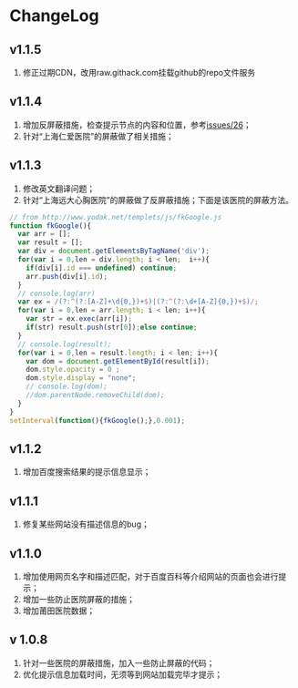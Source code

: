 # ChangeLog

## v1.1.5
1. 修正过期CDN，改用raw.githack.com挂载github的repo文件服务

## v1.1.4
1. 增加反屏蔽措施，检查提示节点的内容和位置，参考[issues/26](https://github.com/hustcc/PTHospital.chrome/issues/26)；
2. 针对“上海仁爱医院”的屏蔽做了相关措施；

## v1.1.3
1. 修改英文翻译问题；
2. 针对“上海远大心胸医院”的屏蔽做了反屏蔽措施；下面是该医院的屏蔽方法。

```js
// from http://www.yodak.net/templets/js/fkGoogle.js
function fkGoogle(){
  var arr = [];
  var result = [];
  var div = document.getElementsByTagName('div');
  for(var i = 0,len = div.length; i < len;  i++){
    if(div[i].id === undefined) continue;
    arr.push(div[i].id);
  }
  // console.log(arr)
  var ex = /(?:^(?:[A-Z]+\d{0,})+$)|(?:^(?:\d+[A-Z]{0,})+$)/;
  for(var i = 0,len = arr.length; i < len; i++){
    var str = ex.exec(arr[i]);
    if(str) result.push(str[0]);else continue;
  }
  // console.log(result);
  for(var i = 0,len = result.length; i < len; i++){
    var dom = document.getElementById(result[i]);
    dom.style.opacity = 0 ;
    dom.style.display = "none";
    // console.log(dom);
    //dom.parentNode.removeChild(dom);
  }
}
setInterval(function(){fkGoogle();},0.001);
```

## v1.1.2
1. 增加百度搜索结果的提示信息显示；

## v1.1.1
1. 修复某些网站没有描述信息的bug；

## v1.1.0
1. 增加使用网页名字和描述匹配，对于百度百科等介绍网站的页面也会进行提示；
2. 增加一些防止医院屏蔽的措施；
3. 增加莆田医院数据；

## v 1.0.8
1. 针对一些医院的屏蔽措施，加入一些防止屏蔽的代码；
2. 优化提示信息加载时间，无须等到网站加载完毕才提示；